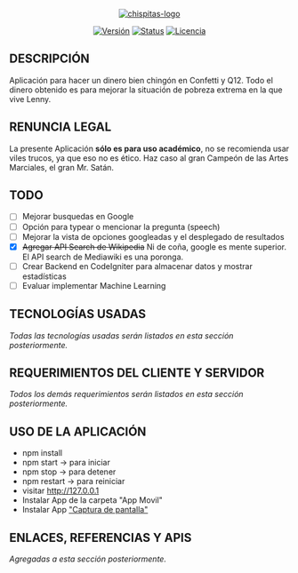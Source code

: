 
<p align="center">
<a href="https://imgbb.com/"><img src="https://i.ibb.co/8MHFC4t/chispitas-logo.png" alt="chispitas-logo" border="0"></a>
</p>

<p align="center">
    <a href="https://github.com/Pilaba/Chispitas-Cheat/releases"><img src="https://img.shields.io/badge/Versi%C3%B3n-beta-orange.svg" alt="Versión"></a>
    <a href="https://github.com/Pilaba/Chispitas-Cheat/commits/master"><img src="https://img.shields.io/badge/Status-En%20desarrollo-brightgreen.svg" alt="Status"></a>
    <a href="#"><img src="https://img.shields.io/badge/Licencia-MIT%2FApache--2.0-blue.svg" alt="Licencia"></a>
</p>

## DESCRIPCIÓN
Aplicación para hacer un dinero bien chingón en Confetti y Q12. Todo el dinero obtenido es para mejorar la situación de pobreza extrema en la que vive Lenny.

## RENUNCIA LEGAL
 La presente Aplicación **sólo es para uso académico**, no se recomienda usar viles trucos, ya que eso no es ético. Haz caso al gran Campeón de las Artes Marciales, el gran Mr. Satán.

## TODO
 - [ ]  Mejorar busquedas en Google
 - [ ] Opción para typear o mencionar la pregunta (speech)
 - [ ] Mejorar la vista de opciones googleadas y el desplegado de resultados
 - [x] ~~Agregar API Search de Wikipedia~~ Ni de coña, google es mente superior. El API search de Mediawiki es una poronga.
 - [ ] Crear Backend en CodeIgniter para almacenar datos y mostrar estadísticas
 - [ ] Evaluar implementar Machine Learning

## TECNOLOGÍAS USADAS
*Todas las tecnologías usadas serán listados en esta sección posteriormente.*

## REQUERIMIENTOS DEL CLIENTE Y SERVIDOR
*Todos los demás requerimientos serán listados en esta sección posteriormente.*

## USO DE LA APLICACIÓN

 - npm install 
 - npm start -> para iniciar
 - npm stop -> para detener
 - npm restart -> para reiniciar
 - visitar http://127.0.0.1
 - Instalar App de la carpeta "App Movil"
 - Instalar App ["Captura de pantalla"](https://play.google.com/store/apps/details?id=com.icecoldapps.screenshoteasy)

## ENLACES, REFERENCIAS Y APIS
*Agregadas a esta sección posteriormente.*
